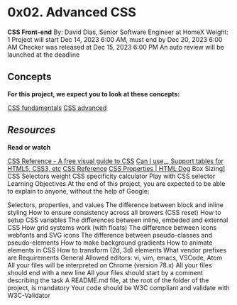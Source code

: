 # **0x02. Advanced CSS**
**CSS Front-end**
 By: David Dias, Senior Software Engineer at HomeX
 Weight: 1
 Project will start Dec 14, 2023 6:00 AM, must end by Dec 20, 2023 6:00 AM
 Checker was released at Dec 15, 2023 6:00 PM
 An auto review will be launched at the deadline
## Concepts
__For this project, we expect you to look at these concepts:__

[CSS fundamentals](https://intranet.alxswe.com/concepts/544)
[CSS advanced](https://intranet.alxswe.com/concepts/545)


## *Resources*
**Read or watch**

[CSS Reference - A free visual guide to CSS](https://cssreference.io/)
[Can I use,,, Support tables for HTML5, CSS3, etc](https://caniuse.com/)
[CSS Reference](http://ref.openweb.io/CSS/)
[CSS Properties | HTML Dog](https://htmldog.com/references/css/properties/)
Box Sizing]
CSS Selectors weight
CSS specificity calculator
Play with CSS selector
Learning Objectives
At the end of this project, you are expected to be able to explain to anyone, without the help of Google:

Selectors, properties, and values
The difference between block and inline styling
How to ensure consistency across all browers (CSS reset)
How to setup CSS variables
The differences between inline, embeded and external CSS
How grid systems work (with floats)
The difference between icons webfonts and SVG icons
The difference between pseudo-classes and pseudo-elements
How to make background gradients
How to animate elements in CSS
How to transform (2d, 3d) elements
What vendor prefixes are
Requirements
General
Allowed editors: vi, vim, emacs, VSCode, Atom
All your files will be interpreted on Chrome (version 78.x)
All your files should end with a new line
All your files should start by a comment describing the task
A README.md file, at the root of the folder of the project, is mandatory
Your code should be W3C compliant and validate with W3C-Validator
